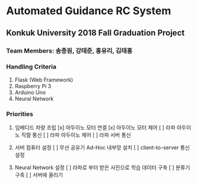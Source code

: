 # Automated Guidance RC System
## Konkuk University 2018 Fall Graduation Project
### Team Members: 송종원, 강태준, 홍유리, 김태홍


### Handling Criteria
1. Flask (Web Framework)
2. Raspberry Pi 3
3. Arduino Uno
4. Neural Network

### Priorities
1. 임베디드 차량 조립
 [x] 아두이노 모터 연결
 [x] 아두이노 모터 제어
 [ ] 라파 아두이노 직렬 통신
 [ ] 라파 아두이노 제어
 [ ] 라파 서버 통신

2. 서버 컴퓨터 설정
 [ ] 무선 공유기 Ad-Hoc 내부망 설치
 [ ] client-to-server 통신 설정

3. Neural Network 설정
 [ ] 라파로 부터 받은 사진으로 학습 데이터 구축
 [ ] 분류기 구축
 [ ] 서버에 올리기

